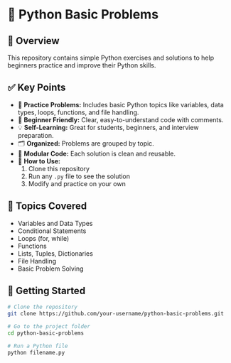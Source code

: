 # 📌 Python Basic Problems

## 📖 Overview
This repository contains simple Python exercises and solutions to help beginners practice and improve their Python skills. 

## ✅ Key Points
- 📂 **Practice Problems:** Includes basic Python topics like variables, data types, loops, functions, and file handling.
- 🐍 **Beginner Friendly:** Clear, easy-to-understand code with comments.
- 💡 **Self-Learning:** Great for students, beginners, and interview preparation.
- 🗂️ **Organized:** Problems are grouped by topic.
- 🧩 **Modular Code:** Each solution is clean and reusable.
- 📝 **How to Use:**
  1. Clone this repository  
  2. Run any `.py` file to see the solution  
  3. Modify and practice on your own

## 📎 Topics Covered
- Variables and Data Types
- Conditional Statements
- Loops (for, while)
- Functions
- Lists, Tuples, Dictionaries
- File Handling
- Basic Problem Solving

## 🚀 Getting Started

```bash
# Clone the repository
git clone https://github.com/your-username/python-basic-problems.git   

# Go to the project folder
cd python-basic-problems

# Run a Python file
python filename.py
